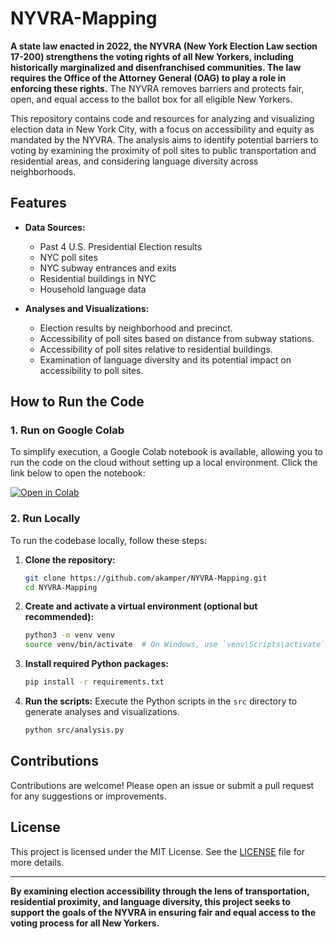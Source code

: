 # NYVRA-Mapping

**A state law enacted in 2022, the NYVRA (New York Election Law section 17-200) strengthens the voting rights of all New Yorkers, including historically marginalized and disenfranchised communities. The law requires the Office of the Attorney General (OAG) to play a role in enforcing these rights.** The NYVRA removes barriers and protects fair, open, and equal access to the ballot box for all eligible New Yorkers.

This repository contains code and resources for analyzing and visualizing election data in New York City, with a focus on accessibility and equity as mandated by the NYVRA. The analysis aims to identify potential barriers to voting by examining the proximity of poll sites to public transportation and residential areas, and considering language diversity across neighborhoods.

## Features

- **Data Sources:** 
  - Past 4 U.S. Presidential Election results
  - NYC poll sites
  - NYC subway entrances and exits
  - Residential buildings in NYC
  - Household language data

- **Analyses and Visualizations:**
  - Election results by neighborhood and precinct.
  - Accessibility of poll sites based on distance from subway stations.
  - Accessibility of poll sites relative to residential buildings.
  - Examination of language diversity and its potential impact on accessibility to poll sites.

## How to Run the Code

### 1. Run on Google Colab
To simplify execution, a Google Colab notebook is available, allowing you to run the code on the cloud without setting up a local environment. Click the link below to open the notebook:

[![Open in Colab](https://colab.research.google.com/assets/colab-badge.svg)](https://colab.research.google.com/github/akamper/NYVRA-Mapping/blob/main/NYVRA_Mapping.ipynb)

### 2. Run Locally
To run the codebase locally, follow these steps:

1. **Clone the repository:**
   ```bash
   git clone https://github.com/akamper/NYVRA-Mapping.git
   cd NYVRA-Mapping
   ```

2. **Create and activate a virtual environment (optional but recommended):**
   ```bash
   python3 -m venv venv
   source venv/bin/activate  # On Windows, use `venv\Scripts\activate`
   ```

3. **Install required Python packages:**
   ```bash
   pip install -r requirements.txt
   ```

4. **Run the scripts:**
   Execute the Python scripts in the `src` directory to generate analyses and visualizations.
   ```bash
   python src/analysis.py
   ```

## Contributions
Contributions are welcome! Please open an issue or submit a pull request for any suggestions or improvements.

## License
This project is licensed under the MIT License. See the [LICENSE](LICENSE) file for more details.

---

**By examining election accessibility through the lens of transportation, residential proximity, and language diversity, this project seeks to support the goals of the NYVRA in ensuring fair and equal access to the voting process for all New Yorkers.**
